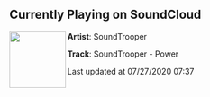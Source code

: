 ## Currently Playing on SoundCloud

[<img align="left" width="100" src="https://i1.sndcdn.com/artworks-3GScVJeELrXKpYqx-bV4NVw-t50x50.jpg">](https://soundcloud.com/officialsoundtrooper/soundtrooper-power)

**Artist**: SoundTrooper 

**Track**: SoundTrooper - Power

Last updated at 07/27/2020 07:37
